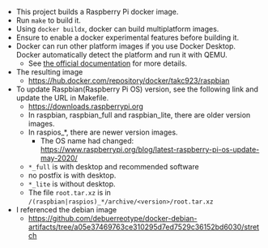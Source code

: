 * This project builds a Raspberry Pi docker image.
* Run `make` to build it.
* Using `docker buildx`, docker can build multiplatform images.
* Ensure to enable a docker experimental features before building it.
* Docker can run other platform images if you use Docker Desktop. Docker automatically detect the platform and run it with QEMU.
    * See [the official documentation](https://docs.docker.com/buildx/working-with-buildx/#build-multi-platform-images) for more details.
* The resulting image
    * https://hub.docker.com/repository/docker/takc923/raspbian
* To update Raspbian(Raspberry Pi OS) version, see the following link and update the URL in Makefile.
    * https://downloads.raspberrypi.org
    * In raspbian, raspbian_full and raspbian_lite, there are older version images.
    * In raspios_*, there are newer version images.
        * The OS name had changed: https://www.raspberrypi.org/blog/latest-raspberry-pi-os-update-may-2020/
    * `*_full` is with desktop and recommended software
    * no postfix is with desktop.
    * `*_lite` is without desktop.
    * The file `root.tar.xz` is in `/(raspbian|raspios)_*/archive/<version>/root.tar.xz`
* I referenced the debian image
    * https://github.com/debuerreotype/docker-debian-artifacts/tree/a05e37469763ce310295d7ed7529c36152bd6030/stretch
